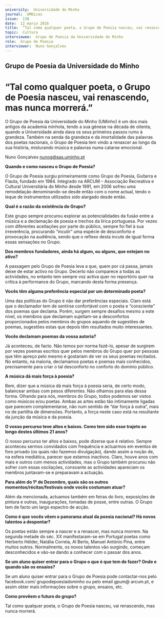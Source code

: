 ```yaml
---
university:  Universidade do Minho
journal:  UMDicas
issue:  138
date:  12 março 2016
title:  “Tal como qualquer poeta, o Grupo de Poesia nasceu, vai renascendo, mas nunca morrerá.”
topic:  Cultura
interviewee:  Grupo de Poesia da Universidade do Minho
role:  Grupo de Poesia
interviewer:  Nuno Gonçalves
---
```



## Grupo de Poesia da Universidade do Minho 
 
# “Tal como qualquer poeta, o Grupo de Poesia nasceu, vai renascendo, mas nunca morrerá.”

O Grupo de Poesia da Universidade do Minho (UMinho) é um dos mais antigos da academia minhota, tendo a sua génese na década de oitenta, quando a Universidade ainda dava os seus primeiros passos rumo à grandeza. Também na senda da grandeza e da imortalidade das palavras dos poetas nacionais, o Grupo de Poesia tem vindo a renascer ao longo da sua história, misturando música e palavras numa catarse emocional.

Nuno Gonçalves
nunog@sas.uminho.pt

 
**Quando e como nasceu o Grupo de Poesia?**

O Grupo de Poesia surgiu primeiramente como Grupo de Poesia, Guitarra e Flauta, fundado em 1984. Integrado na ARCUM – Associação Recreativa e Cultural Universitária do Minho desde 1991, em 2006 sofreu uma remodelação denominando-se desde então com o nome actual, tendo o leque de instrumentos utilizados sido alargado desde então.

 
**Qual é a razão da existência do Grupo?**

Este grupo sempre procurou explorar as potencialidades da fusão entre a música e a declamação de poesia e trechos da lírica portuguesa. Por vezes com diferentes aceitações por parte do público, sempre foi fiel à sua irreverência, procurando “incutir” uma espécie de desconforto e provocação na audiência, sendo que o reflexo desta incute de igual forma essas sensações no Grupo.

 
**Dos membros fundadores, ainda há algum, ou alguns, que estejam no ativo?**

A passagem pelo Grupo de Poesia leva a que, quem por cá passa, jamais deixe de estar activo no Grupo. Decerto não comparece a todas as actividades, no entanto tem sempre voz activa quer no reportório quer na crítica à performance do Grupo, marcando desta forma presença.

 
**Vocês têm alguma preferência especial por um determinado poeta?**

Uma das políticas do Grupo é não dar preferências especiais. Claro está que o declamador tem de sentirse confortável com o poeta e “consciente” dos poemas que declama. Porém, surgem sempre desafios mesmo a este nível, os membros que declamam sujeitam-se a desconfortos proporcionados pelos membros do grupos aquando de sugestões de poemas, sugestões estas que depois têm resultados muito interessantes.

 
**Vocês declamam poemas da vossa autoria?**

Já aconteceu, de facto. Não temos por norma fazê-lo, apesar de surgirem por vezes poemas escritos quer pelos membros do Grupo quer por pessoas que têm apreço pelo mesmo e gostariam de ver os seus poemas recitados.
No entanto, na maioria, declamamos poetas e poemas mais conhecidos, precisamente para criar o tal desconforto no conforto do domínio público.

 
**A música dá mais força à poesia?**

Bem, dizer que a música dá mais força à poesia seria, de certo modo, balancear ambas com pesos diferentes. Não olhamos para elas dessa forma. Olhando para nós, membros do Grupo, todos podemos ser vistos como músicos e/ou poetas. Ambas as artes estão tão intimamente ligadas que parecem complementarse, não num sentido de “dar força à outra”, mais no de partilha de dimensões. Portanto, a força neste caso está na resultante da junção da música e da poesia.

 
**O vosso percurso teve altos e baixos. Como tem sido esse trajeto ao longo destes últimos 21 anos?**

O nosso percurso ter altos e baixos, pode dizerse que é relativo. Sempre aconteceu sermos convidados com frequência e actuarmos em eventos de foro privado (os quais não fazemos divulgação), dando assim a noção de, na esfera mediática, parecer que estamos inactivos. Claro, houve anos com mais e outros com menos actividades, mas o Grupo também procurou não sofrer com essas oscilações, consoante as actividades apareciam os membros juntavam-se e preparavam a actuação.

 
**Para além do 1º de Dezembro, quais são os outros momentos/récitas/festivais onde vocês costumam atuar?**

Além da mencionada, actuamos também em feiras do livro, exposições de pintura e outras, inaugurações, tomadas de posse, entre outras. O Grupo tem de facto um largo espectro de acção.

 
**Como é que vocês vêem o panorama atual da poesia nacional? Há novos talentos a despontar?**

Os poetas estão sempre a nascer e a renascer, mas nunca morrem. Na segunda metade do séc. XX manifestaram-se em Portugal poetas como Herberto Hélder, Natália Correia, Al Berto, Manuel António Pina, entre muitos outros. Normalmente, os novos talentos vão surgindo, começam desconhecidos e vão-se dando a conhecer com o passar dos anos.

 
**Se um aluno quiser entrar para o Grupo o que é que tem de fazer? Onde e quando são os ensaios?**

Se um aluno quiser entrar para o Grupo de Poesia pode contactar-nos pelo facebook.com/ grupodepoesiadominho ou pelo email gpum@ arcum.pt, e assim obter mais informações sobre o grupo, ensaios, etc.

 
**Como prevêem o futuro do grupo?**

Tal como qualquer poeta, o Grupo de Poesia nasceu, vai renascendo, mas nunca morrerá.

